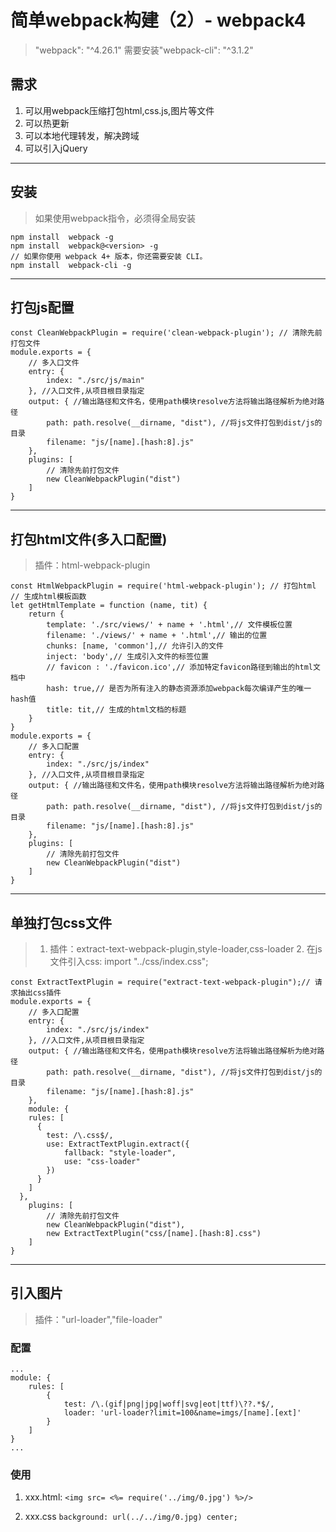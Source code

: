 # 简单webpack构建（2）- webpack4
> "webpack": "^4.26.1" 需要安装"webpack-cli": "^3.1.2"

## 需求
1. 可以用webpack压缩打包html,css.js,图片等文件
2. 可以热更新
3. 可以本地代理转发，解决跨域
4. 可以引入jQuery

------
## 安装
> 如果使用webpack指令，必须得全局安装

```
npm install  webpack -g
npm install  webpack@<version> -g
// 如果你使用 webpack 4+ 版本，你还需要安装 CLI。
npm install  webpack-cli -g
```

------
## 打包js配置

```
const CleanWebpackPlugin = require('clean-webpack-plugin'); // 清除先前打包文件
module.exports = {
    // 多入口文件
    entry: {
        index: "./src/js/main"
    }, //入口文件,从项目根目录指定
    output: { //输出路径和文件名，使用path模块resolve方法将输出路径解析为绝对路径
        path: path.resolve(__dirname, "dist"), //将js文件打包到dist/js的目录
        filename: "js/[name].[hash:8].js"
    },
    plugins: [
        // 清除先前打包文件
        new CleanWebpackPlugin("dist")
    ]
}
```

------
## 打包html文件(多入口配置)
> 插件：html-webpack-plugin

```
const HtmlWebpackPlugin = require('html-webpack-plugin'); // 打包html
// 生成html模板函数
let getHtmlTemplate = function (name, tit) {
    return {
        template: './src/views/' + name + '.html',// 文件模板位置
        filename: './views/' + name + '.html',// 输出的位置
        chunks: [name, 'common'],// 允许引入的文件 
        inject: 'body',// 生成引入文件的标签位置
        // favicon : './favicon.ico',// 添加特定favicon路径到输出的html文档中
        hash: true,// 是否为所有注入的静态资源添加webpack每次编译产生的唯一hash值
        title: tit,// 生成的html文档的标题
    }
}
module.exports = {
    // 多入口配置
    entry: {
        index: "./src/js/index"
    }, //入口文件,从项目根目录指定
    output: { //输出路径和文件名，使用path模块resolve方法将输出路径解析为绝对路径
        path: path.resolve(__dirname, "dist"), //将js文件打包到dist/js的目录
        filename: "js/[name].[hash:8].js"
    },
    plugins: [
        // 清除先前打包文件
        new CleanWebpackPlugin("dist")
    ]
}

```

------
## 单独打包css文件
> 1. 插件：extract-text-webpack-plugin,style-loader,css-loader 2. 在js文件引入css: import "../css/index.css";

```
const ExtractTextPlugin = require("extract-text-webpack-plugin");// 请求抽出css插件
module.exports = {
    // 多入口配置
    entry: {
        index: "./src/js/index"
    }, //入口文件,从项目根目录指定
    output: { //输出路径和文件名，使用path模块resolve方法将输出路径解析为绝对路径
        path: path.resolve(__dirname, "dist"), //将js文件打包到dist/js的目录
        filename: "js/[name].[hash:8].js"
    },
    module: {
    rules: [
      {
        test: /\.css$/,
        use: ExtractTextPlugin.extract({
            fallback: "style-loader",
            use: "css-loader"
        })
      }
    ]
  },
    plugins: [
        // 清除先前打包文件
        new CleanWebpackPlugin("dist"),
        new ExtractTextPlugin("css/[name].[hash:8].css")
    ]
}

```

------ 
## 引入图片
> 插件："url-loader","file-loader"

### 配置
```
...
module: {
    rules: [
        {
            test: /\.(gif|png|jpg|woff|svg|eot|ttf)\??.*$/,
            loader: 'url-loader?limit=100&name=imgs/[name].[ext]'
        }
    ]
}
...
```

### 使用
1. xxx.html: 
`<img src= <%= require('../img/0.jpg') %>/>`

2. xxx.css 
`background: url(../../img/0.jpg) center;`

